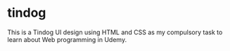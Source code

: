 # tindog

This is a Tindog UI design using HTML and CSS as my compulsory task to learn about Web programming in Udemy.
